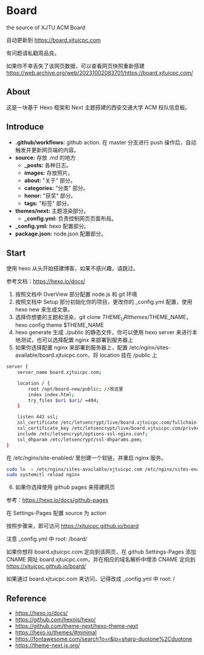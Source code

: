 # Board
the source of XJTU ACM Board

自动更新到 https://board.xjtuicpc.com

有问题请私戳周品良。

如果你不幸丢失了该网页数据，可以查看网页快照重新搭建 https://web.archive.org/web/20231002083701/https://board.xjtuicpc.com/
## About
这是一块基于 Hexo 框架和 Next 主题搭建的西安交通大学 ACM 校队信息板。

## Introduce
- **.github/workflows:** github action. 在 master 分支进行 push 操作后，自动触发并更新网页端的内容。
- **source:** 存放 .md 的地方
  - **_posts:** 各种日志。
  - **images:** 存放照片。
  - **about:** "关于" 部分。
  - **categories:** "分类" 部分。
  - **honor:** "获奖" 部分。
  - **tags:** "标签" 部分。
- **themes/next:** 主题渲染部分。
  - **_config.yml:** 负责控制网页页面布局。
- **_config.yml:** hexo 配置部分。
- **package.json:** node.json 配置部分。
  
## Start
使用 hexo 从头开始搭建博客，如果不感兴趣，请跳过。

参考文档：https://hexo.io/docs/

1. 按照文档中 OverView 部分配置 node.js 和 git 环境
2. 按照文档中 Setup 部分初始化你的项目，更改你的 _config.yml 配置，使用 hexo new 来生成文章。
3. 选择你想要的主题和渲染，git clone $THEME_URI themes/$THEME_NAME，hexo config theme $THEME_NAME
4. hexo generate 生成 ./public 的静态文件，你可以使用 hexo server 来进行本地测试，也可以选择配置 nginx 来部署到服务器上
5. 如果你选择配置 nginx 来部署到服务器上，配置 /etc/nginx/sites-available/board.xjtuicpc.com，将 location 挂在 /public 上
```bash
server {
    server_name board.xjtuicpc.com;

    location / {
        root /opt/board-new/public; //改这里
        index index.html;
        try_files $uri $uri/ =404;
    }

    listen 443 ssl;
    ssl_certificate /etc/letsencrypt/live/board.xjtuicpc.com/fullchain.pem;
    ssl_certificate_key /etc/letsencrypt/live/board.xjtuicpc.com/privkey.pem;
    include /etc/letsencrypt/options-ssl-nginx.conf;
    ssl_dhparam /etc/letsencrypt/ssl-dhparams.pem;
}
```

在 /etc/nginx/site-enabled/ 里创建一个软链，并重启 nginx 服务。
```bash
sudo ln -s /etc/nginx/sites-available/xjtuicpc.com /etc/nginx/sites-enabled/
sudo systemctl reload nginx
```
6. 如果你选择使用 github pages 来搭建网页

参考：https://hexo.io/docs/github-pages

在 Settings-Pages 配置 source 为 action

按照步骤来，即可访问 https://xjtuicpc.github.io/board

注意 _config.yml 中 root: /board/

如果你想将 board.xjtuicpc.com 定向到该网页，在 github Settings-Pages 添加 CNAME 网址 board.xjtuicpc.com，并在相应的域名解析中增添 CNAME 定向到 https://xjtuicpc.github.io/board/

如果通过 board.xjtuicpc.com 来访问，记得改成 _config.yml 中 root: /

## Reference
- https://hexo.io/docs/
- https://github.com/hexojs/hexo/
- https://github.com/theme-next/hexo-theme-next
- https://hexo.io/themes/#minimal
- https://fontawesome.com/search?o=r&ip=sharp-duotone%2Cduotone
- https://theme-next.js.org/
